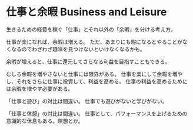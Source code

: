 # 仕事と余暇 Business and Leisure

生きるための経費を稼ぐ「仕事」とそれ以外の「余暇」を分ける考え方。

仕事が楽になれば、余暇は増える。
ただ、あまりにも暇になるとやることがなくなるのでわざわざ趣味を見つけないといけなくなるかも。

余暇が増えると、仕事に還元してさらなる利益を目指すこともできる。

むしろ余暇を増やさないと仕事には限界がある。
仕事を楽にして余暇を増やし、それをさらに仕事に投資して、利益を高める。
仕事の利益を高めるためには余暇を増やす必要がある。

「仕事と遊び」の対比は間違い。
仕事でも遊びがないと学びがない。

「仕事と休憩」の対比は間違い。
仕事として、パフォーマンスを上げるための意識的な休息もある。瞑想とか。
